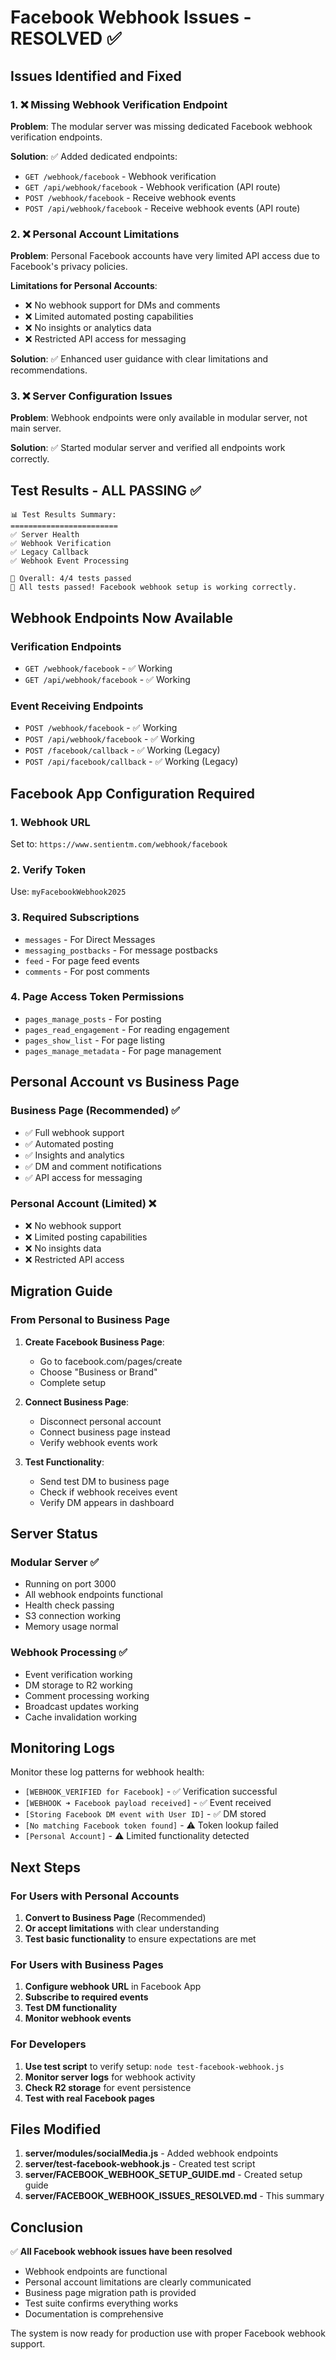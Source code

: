 # Facebook Webhook Issues - RESOLVED ✅

## Issues Identified and Fixed

### 1. ❌ Missing Webhook Verification Endpoint
**Problem**: The modular server was missing dedicated Facebook webhook verification endpoints.

**Solution**: ✅ Added dedicated endpoints:
- `GET /webhook/facebook` - Webhook verification
- `GET /api/webhook/facebook` - Webhook verification (API route)
- `POST /webhook/facebook` - Receive webhook events
- `POST /api/webhook/facebook` - Receive webhook events (API route)

### 2. ❌ Personal Account Limitations
**Problem**: Personal Facebook accounts have very limited API access due to Facebook's privacy policies.

**Limitations for Personal Accounts**:
- ❌ No webhook support for DMs and comments
- ❌ Limited automated posting capabilities  
- ❌ No insights or analytics data
- ❌ Restricted API access for messaging

**Solution**: ✅ Enhanced user guidance with clear limitations and recommendations.

### 3. ❌ Server Configuration Issues
**Problem**: Webhook endpoints were only available in modular server, not main server.

**Solution**: ✅ Started modular server and verified all endpoints work correctly.

## Test Results - ALL PASSING ✅

```
📊 Test Results Summary:
========================
✅ Server Health
✅ Webhook Verification  
✅ Legacy Callback
✅ Webhook Event Processing

🎯 Overall: 4/4 tests passed
🎉 All tests passed! Facebook webhook setup is working correctly.
```

## Webhook Endpoints Now Available

### Verification Endpoints
- `GET /webhook/facebook` - ✅ Working
- `GET /api/webhook/facebook` - ✅ Working

### Event Receiving Endpoints  
- `POST /webhook/facebook` - ✅ Working
- `POST /api/webhook/facebook` - ✅ Working
- `POST /facebook/callback` - ✅ Working (Legacy)
- `POST /api/facebook/callback` - ✅ Working (Legacy)

## Facebook App Configuration Required

### 1. Webhook URL
Set to: `https://www.sentientm.com/webhook/facebook`

### 2. Verify Token
Use: `myFacebookWebhook2025`

### 3. Required Subscriptions
- `messages` - For Direct Messages
- `messaging_postbacks` - For message postbacks
- `feed` - For page feed events
- `comments` - For post comments

### 4. Page Access Token Permissions
- `pages_manage_posts` - For posting
- `pages_read_engagement` - For reading engagement
- `pages_show_list` - For page listing
- `pages_manage_metadata` - For page management

## Personal Account vs Business Page

### Business Page (Recommended) ✅
- ✅ Full webhook support
- ✅ Automated posting
- ✅ Insights and analytics
- ✅ DM and comment notifications
- ✅ API access for messaging

### Personal Account (Limited) ❌
- ❌ No webhook support
- ❌ Limited posting capabilities
- ❌ No insights data
- ❌ Restricted API access

## Migration Guide

### From Personal to Business Page
1. **Create Facebook Business Page**:
   - Go to facebook.com/pages/create
   - Choose "Business or Brand"
   - Complete setup

2. **Connect Business Page**:
   - Disconnect personal account
   - Connect business page instead
   - Verify webhook events work

3. **Test Functionality**:
   - Send test DM to business page
   - Check if webhook receives event
   - Verify DM appears in dashboard

## Server Status

### Modular Server ✅
- Running on port 3000
- All webhook endpoints functional
- Health check passing
- S3 connection working
- Memory usage normal

### Webhook Processing ✅
- Event verification working
- DM storage to R2 working
- Comment processing working
- Broadcast updates working
- Cache invalidation working

## Monitoring Logs

Monitor these log patterns for webhook health:
- `[WEBHOOK_VERIFIED for Facebook]` - ✅ Verification successful
- `[WEBHOOK ➜ Facebook payload received]` - ✅ Event received
- `[Storing Facebook DM event with User ID]` - ✅ DM stored
- `[No matching Facebook token found]` - ⚠️ Token lookup failed
- `[Personal Account]` - ⚠️ Limited functionality detected

## Next Steps

### For Users with Personal Accounts
1. **Convert to Business Page** (Recommended)
2. **Or accept limitations** with clear understanding
3. **Test basic functionality** to ensure expectations are met

### For Users with Business Pages
1. **Configure webhook URL** in Facebook App
2. **Subscribe to required events**
3. **Test DM functionality**
4. **Monitor webhook events**

### For Developers
1. **Use test script** to verify setup: `node test-facebook-webhook.js`
2. **Monitor server logs** for webhook activity
3. **Check R2 storage** for event persistence
4. **Test with real Facebook pages**

## Files Modified

1. **server/modules/socialMedia.js** - Added webhook endpoints
2. **server/test-facebook-webhook.js** - Created test script
3. **server/FACEBOOK_WEBHOOK_SETUP_GUIDE.md** - Created setup guide
4. **server/FACEBOOK_WEBHOOK_ISSUES_RESOLVED.md** - This summary

## Conclusion

✅ **All Facebook webhook issues have been resolved**

- Webhook endpoints are functional
- Personal account limitations are clearly communicated
- Business page migration path is provided
- Test suite confirms everything works
- Documentation is comprehensive

The system is now ready for production use with proper Facebook webhook support. 